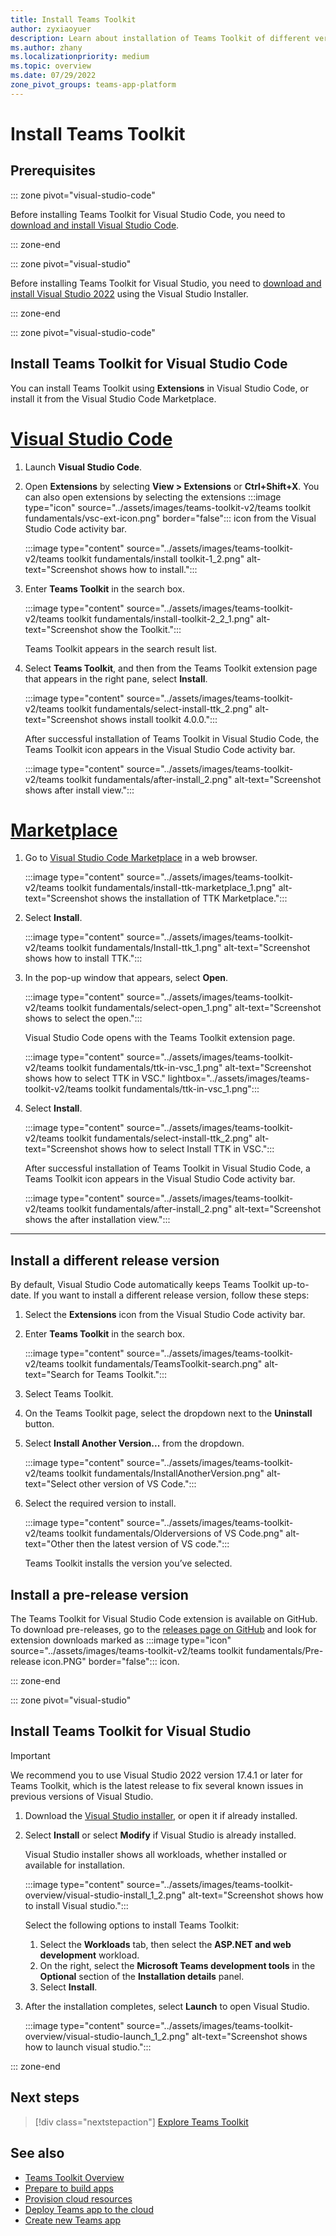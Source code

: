 ```yaml
---
title: Install Teams Toolkit 
author: zyxiaoyuer
description: Learn about installation of Teams Toolkit of different versions in Visual Studio code, Visual Studio, and marketplace.
ms.author: zhany
ms.localizationpriority: medium
ms.topic: overview
ms.date: 07/29/2022
zone_pivot_groups: teams-app-platform
---
```


# Install Teams Toolkit

## Prerequisites

::: zone pivot="visual-studio-code"

Before installing Teams Toolkit for Visual Studio Code, you need to [download and install Visual Studio Code](https://code.visualstudio.com/Download).

::: zone-end

::: zone pivot="visual-studio"

Before installing Teams Toolkit for Visual Studio, you need to [download and install Visual Studio 2022](https://aka.ms/VSDownload) using the Visual Studio Installer.

::: zone-end

::: zone pivot="visual-studio-code"

## Install Teams Toolkit for Visual Studio Code

You can install Teams Toolkit using **Extensions** in Visual Studio Code, or install it from the Visual Studio Code Marketplace.

# [Visual Studio Code](#tab/vscode)

1. Launch **Visual Studio Code**.
1. Open **Extensions** by selecting  **View > Extensions** or **Ctrl+Shift+X**. You can also open extensions by selecting the extensions :::image type="icon" source="../assets/images/teams-toolkit-v2/teams toolkit fundamentals/vsc-ext-icon.png" border="false"::: icon from the Visual Studio Code activity bar.

   :::image type="content" source="../assets/images/teams-toolkit-v2/teams toolkit fundamentals/install toolkit-1_2.png" alt-text="Screenshot shows how to install.":::

1. Enter **Teams Toolkit** in the search box.

   :::image type="content" source="../assets/images/teams-toolkit-v2/teams toolkit fundamentals/install-toolkit-2_2_1.png" alt-text="Screenshot show the Toolkit.":::

   Teams Toolkit appears in the search result list.

1. Select **Teams Toolkit**, and then from the Teams Toolkit extension page that appears in the right pane, select  **Install**.
  
   :::image type="content" source="../assets/images/teams-toolkit-v2/teams toolkit fundamentals/select-install-ttk_2.png" alt-text="Screenshot shows install toolkit 4.0.0.":::

   After successful installation of Teams Toolkit in Visual Studio Code, the Teams Toolkit icon appears in the Visual Studio Code activity bar.

   :::image type="content" source="../assets/images/teams-toolkit-v2/teams toolkit fundamentals/after-install_2.png" alt-text="Screenshot shows after install view.":::

# [Marketplace](#tab/marketplace)

1. Go to [Visual Studio Code Marketplace](https://marketplace.visualstudio.com/items?itemName=TeamsDevApp.ms-teams-vscode-extension) in a web browser.

   :::image type="content" source="../assets/images/teams-toolkit-v2/teams toolkit fundamentals/install-ttk-marketplace_1.png" alt-text="Screenshot shows the installation of TTK Marketplace.":::

1. Select **Install**.

   :::image type="content" source="../assets/images/teams-toolkit-v2/teams toolkit fundamentals/Install-ttk_1.png" alt-text="Screenshot shows how to install TTK.":::

1. In the pop-up window that appears, select **Open**.

   :::image type="content" source="../assets/images/teams-toolkit-v2/teams toolkit fundamentals/select-open_1.png" alt-text="Screenshot shows to select the open.":::

   Visual Studio Code opens with the Teams Toolkit extension page.

   :::image type="content" source="../assets/images/teams-toolkit-v2/teams toolkit fundamentals/ttk-in-vsc_1.png" alt-text="Screenshot shows how to select TTK in VSC." lightbox="../assets/images/teams-toolkit-v2/teams toolkit fundamentals/ttk-in-vsc_1.png":::

1. Select **Install**.

   :::image type="content" source="../assets/images/teams-toolkit-v2/teams toolkit fundamentals/select-install-ttk_2.png" alt-text="Screenshot shows how to select Install TTK in VSC.":::

   After successful installation of Teams Toolkit in Visual Studio Code, a Teams Toolkit icon appears in the Visual Studio Code activity bar.

   :::image type="content" source="../assets/images/teams-toolkit-v2/teams toolkit fundamentals/after-install_2.png" alt-text="Screenshot shows the after installation view.":::

---

## Install a different release version

By default, Visual Studio Code automatically keeps Teams Toolkit up-to-date. If you want to install a different release version, follow these steps:

1. Select the **Extensions** icon from the Visual Studio Code activity bar.

1. Enter **Teams Toolkit**  in the search box.

   :::image type="content" source="../assets/images/teams-toolkit-v2/teams toolkit fundamentals/TeamsToolkit-search.png" alt-text="Search for Teams Toolkit.":::

3. Select Teams Toolkit.

4. On the Teams Toolkit page, select the dropdown next to the **Uninstall** button.

5. Select **Install Another Version...** from the dropdown.

   :::image type="content" source="../assets/images/teams-toolkit-v2/teams toolkit fundamentals/InstallAnotherVersion.png" alt-text="Select other version of VS Code.":::

6. Select the required version to install.

   :::image type="content" source="../assets/images/teams-toolkit-v2/teams toolkit fundamentals/Olderversions of VS Code.png" alt-text="Other then the latest version of VS code.":::

   Teams Toolkit installs the version you’ve selected.

## Install a pre-release version

The Teams Toolkit for Visual Studio Code extension is available on GitHub. To download pre-releases, go to the [releases page on GitHub](https://github.com/OfficeDev/TeamsFx/releases) and look for extension downloads marked as :::image type="icon" source="../assets/images/teams-toolkit-v2/teams toolkit fundamentals/Pre-release icon.PNG" border="false"::: icon.

::: zone-end

::: zone pivot="visual-studio"

## Install Teams Toolkit for Visual Studio

   > [!IMPORTANT]
   > We recommend you to use Visual Studio 2022 version 17.4.1 or later for Teams Toolkit, which is the latest release to fix several known issues in previous versions of Visual Studio.

1. Download the [Visual Studio installer](https://aka.ms/VSDownload), or open it if already installed.
2. Select **Install** or select **Modify** if Visual Studio is already installed.

   Visual Studio installer shows all workloads, whether installed or available for installation.

   :::image type="content" source="../assets/images/teams-toolkit-overview/visual-studio-install_1_2.png" alt-text="Screenshot shows how to install Visual studio.":::

   Select the following options to install Teams Toolkit:
   1. Select the **Workloads** tab, then select the **ASP.NET and web development** workload.
   1. On the right, select the **Microsoft Teams development tools** in the **Optional** section of the **Installation details** panel.
   1. Select **Install**.

6. After the installation completes, select **Launch** to open Visual Studio.

    :::image type="content" source="../assets/images/teams-toolkit-overview/visual-studio-launch_1_2.png" alt-text="Screenshot shows how to launch visual studio.":::

::: zone-end

## Next steps

> [!div class="nextstepaction"]
> [Explore Teams Toolkit](explore-Teams-Toolkit.md)

## See also

* [Teams Toolkit Overview](teams-toolkit-fundamentals.md)
* [Prepare to build apps](build-environments.md)
* [Provision cloud resources](provision.md)
* [Deploy Teams app to the cloud](deploy.md)
* [Create new Teams app](create-new-project.md#create-new-teams-app-in-visual-studio)
